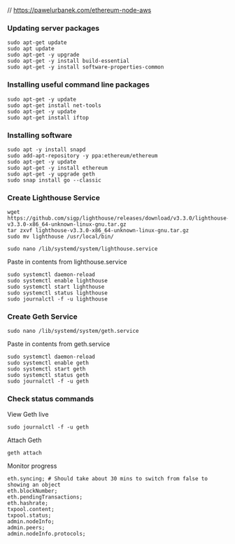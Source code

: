 // https://pawelurbanek.com/ethereum-node-aws

### Updating server packages

```shell
sudo apt-get update
sudo apt update
sudo apt-get -y upgrade
sudo apt-get -y install build-essential
sudo apt-get -y install software-properties-common
```

### Installing useful command line packages

```shell
sudo apt-get -y update
sudo apt-get install net-tools
sudo apt-get -y update
sudo apt-get install iftop
```

### Installing software

```shell
sudo apt -y install snapd
sudo add-apt-repository -y ppa:ethereum/ethereum
sudo apt-get -y update
sudo apt-get -y install ethereum
sudo apt-get -y upgrade geth
sudo snap install go --classic
```

### Create Lighthouse Service

```shell
wget https://github.com/sigp/lighthouse/releases/download/v3.3.0/lighthouse-v3.3.0-x86_64-unknown-linux-gnu.tar.gz
tar zxvf lighthouse-v3.3.0-x86_64-unknown-linux-gnu.tar.gz
sudo mv lighthouse /usr/local/bin/
```

```shell
sudo nano /lib/systemd/system/lighthouse.service
```

Paste in contents from lighthouse.service

```shell
sudo systemctl daemon-reload
sudo systemctl enable lighthouse
sudo systemctl start lighthouse
sudo systemctl status lighthouse
sudo journalctl -f -u lighthouse
```

### Create Geth Service

```shell
sudo nano /lib/systemd/system/geth.service
```

Paste in contents from geth.service

```shell
sudo systemctl daemon-reload
sudo systemctl enable geth
sudo systemctl start geth
sudo systemctl status geth
sudo journalctl -f -u geth
```

### Check status commands

View Geth live

```shell
sudo journalctl -f -u geth
```

Attach Geth

```shell
geth attach
```

Monitor progress

```shell
eth.syncing; # Should take about 30 mins to switch from false to showing an object
eth.blockNumber;
eth.pendingTransactions;
eth.hashrate;
txpool.content;
txpool.status;
admin.nodeInfo;
admin.peers;
admin.nodeInfo.protocols;
```
